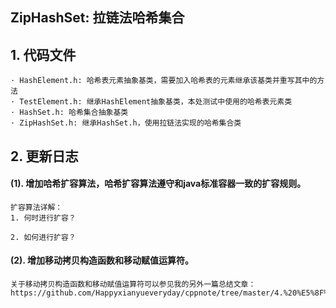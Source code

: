 ## ZipHashSet: 拉链法哈希集合

## 1. 代码文件
```
· HashElement.h: 哈希表元素抽象基类，需要加入哈希表的元素继承该基类并重写其中的方法
· TestElement.h: 继承HashElement抽象基类，本处测试中使用的哈希表元素类
· HashSet.h: 哈希集合抽象基类
· ZipHashSet.h: 继承HashSet.h，使用拉链法实现的哈希集合类
```

## 2. 更新日志
#### (1). 增加哈希扩容算法，哈希扩容算法遵守和java标准容器一致的扩容规则。
```
扩容算法详解：
1. 何时进行扩容？

2. 如何进行扩容？
```

#### (2). 增加移动拷贝构造函数和移动赋值运算符。
```
关于移动拷贝构造函数和移动赋值运算符可以参见我的另外一篇总结文章：https://github.com/Happyxianyueveryday/cppnote/tree/master/4.%20%E5%8F%B3%E5%80%BC%E5%BC%95%E7%94%A8%E4%B8%8E%E7%A7%BB%E5%8A%A8%E8%AF%AD%E4%B9%89
```
